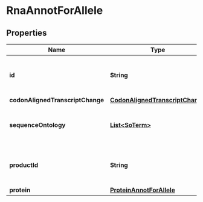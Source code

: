 # RnaAnnotForAllele

## Properties
Name | Type | Description | Notes
------------ | ------------- | ------------- | -------------
**id** | **String** | The RefSeq/Genbank Accession.Version for the reference sequence | 
**codonAlignedTranscriptChange** | [**CodonAlignedTranscriptChange**](CodonAlignedTranscriptChange.md) |  |  [optional]
**sequenceOntology** | [**List&lt;SoTerm&gt;**](SoTerm.md) | The description of the variant in respect to its location relative to this RNA | 
**productId** | **String** | The RefSeq/Genbank Accession.Version for the reference sequence |  [optional]
**protein** | [**ProteinAnnotForAllele**](ProteinAnnotForAllele.md) |  |  [optional]
